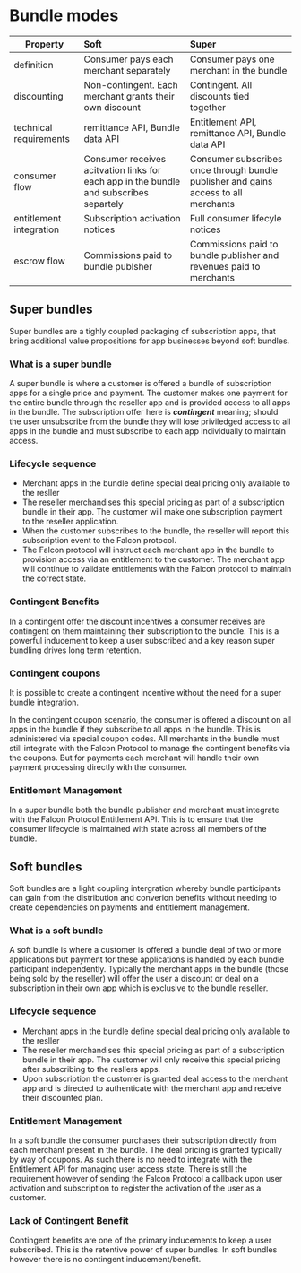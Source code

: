 # Bundle modes

| Property        |              Soft                        |       Super                     |
| ------------- | :----------------------------------------- | :------------------------------ |
| definition      | Consumer pays each merchant separately | Consumer pays one merchant in the bundle|
| discounting      | Non-contingent. Each merchant grants their own discount| Contingent. All discounts tied together|
| technical requirements    |  remittance API, Bundle data API| Entitlement API, remittance API, Bundle data API|
| consumer flow    |  Consumer receives acitvation links for each app in the bundle and subscribes separtely| Consumer subscribes once through bundle publisher and gains access to all merchants|
| entitlement integration     |  Subscription activation notices| Full consumer lifecyle notices|
| escrow flow     |  Commissions paid to bundle publsher | Commissions paid to bundle publisher and revenues paid to merchants|

## Super bundles 

Super bundles are a tighly coupled packaging of subscription apps, that bring
additional value propositions for app businesses beyond soft bundles.


### What is a super bundle
A super bundle is where a customer is offered a bundle of subscription apps for
a single price and payment. The customer makes one payment for the entire bundle
through the reseller app and is provided access to all apps in the bundle. The
subscription offer here is _**contingent**_ meaning; should the user unsubscribe
from the bundle they will lose priviledged access to all apps in the bundle and
must subscribe to each app individually to maintain access.

### Lifecycle sequence
- Merchant apps in the bundle define special deal pricing only available to the
  resller
- The reseller merchandises this special pricing as part of a subscription
  bundle in their app. The customer will make one subscription payment to the
  reseller application. 
- When the customer subscribes to the bundle, the reseller will report this
  subscription event to the Falcon protocol. 
- The Falcon protocol will instruct each merchant app in the
  bundle to provision access via an entitlement to the customer. The merchant
  app will continue to validate entitlements with the Falcon protocol to
  maintain the correct state.

### Contingent Benefits
In a contingent offer the discount incentives a consumer receives are contingent
on them maintaining their subscription to the bundle. This is a powerful
inducement to keep a user subscribed and a key reason super bundling drives long
term retention. 

### Contingent coupons
It is possible to create a contingent incentive without the need for a super
bundle integration. 

In the contingent coupon scenario, the consumer is offered a discount on all
apps in the bundle if they subscribe to all apps in the bundle. This is
administered via special coupon codes. All merchants in the bundle must still
integrate with the Falcon Protocol to manage the contingent benefits via the
coupons. But for payments each merchant will handle their own payment processing
directly with the consumer.

### Entitlement Management
In a super bundle both the bundle publisher and merchant must integrate with the
Falcon Protocol Entitlement API. This is to ensure that the consumer lifecycle
is maintained with state across all members of the bundle.


## Soft bundles 
Soft bundles are a light coupling intergration whereby bundle participants can
gain from the distribution and converion benefits without needing to create
dependencies on payments and entitlement management.


### What is a soft bundle
A soft bundle is where a customer is offered a bundle deal of two or more
applications but payment for these applications is handled by each bundle
participant independently. Typically the merchant apps in the bundle (those
being sold by the reseller) will offer the user a discount or deal on a
subscription in their own app which is exclusive to the bundle reseller.

### Lifecycle sequence
- Merchant apps in the bundle define special deal pricing only available to the
  resller
- The reseller merchandises this special pricing as part of a subscription
  bundle in their app. The customer will only receive this special pricing after
  subscribing to the resllers apps.
- Upon subscription the customer is granted deal access to the merchant app and
  is directed to authenticate with the merchant app and receive their discounted
  plan.

  
### Entitlement Management
In a soft bundle the consumer purchases their subscription directly from each
merchant present in the bundle. The deal pricing is granted typically by way of
coupons. As such there is no need to integrate with the Entitlement API for
managing user access state. There is still the requirement however of sending
the Falcon Protocol a callback upon user activation and subscription to register
the activation of the user as a customer. 

### Lack of Contingent Benefit
Contingent benefits are one of the primary inducements to keep a user
subscribed. This is the retentive power of super bundles. In soft bundles
however there is no contingent inducement/benefit. 
